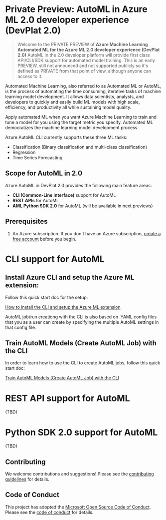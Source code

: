 # Private Preview: AutoML in Azure ML 2.0 developer experience (DevPlat 2.0)

> Welcome to the PRIVATE PREVIEW of **Azure Machine Learning Automated ML for the Azure ML 2.0 developer experience (DevPlat 2.0)**
> AutoML in the 2.0 developer platform will provide first class API/CLI/SDK support for automated model training.
> This is an early PREVIEW, still not announced and not supported publicly so it's defined as PRIVATE from that point of view, although anyone can access to it.

Automated Machine Learning, also referred to as Automated ML or AutoML, is the process of automating the time consuming, iterative tasks of machine learning model development. It allows data scientists, analysts, and developers to quickly and easily build ML models with high scale, efficiency, and productivity all while sustaining model quality.

Apply automated ML when you want Azure Machine Learning to train and tune a model for you using the target metric you specify. Automated ML democratizes the machine learning model development process.

Azure AutoML CLI currently supports these three ML tasks:

- Classification (Binary classification and multi-class classification)
- Regression
- Time Series Forecasting 

## Scope for AutoML in 2.0

Azure AutoML in DevPlat 2.0 provides the following main feature areas:

- **CLI (Common-Line Interface)** support for AutoML
- **REST APIs** for AutoML
- **AML Python SDK 2.0** for AutoML (will be available in next previews)

## Prerequisites

1. An Azure subscription. If you don't have an Azure subscription, [create a free account](https://aka.ms/AMLFree) before you begin.


# CLI support for AutoML

## Install Azure CLI and setup the Azure ML extension:

Follow this quick start doc for the setup:

[How to install the CLI and setup the Azure ML extension](/docs/cli/cli-installation.rst)

AutoML job/run creationg with the CLI is also based on .YAML config files that you as a user can create by specifying the multiple AutoML settings in that config file.

## Train AutoML Models (Create AutoML Job) with the CLI

In order to learn how to use the CLI to create AutoML jobs, follow this quick start doc:

[Train AutoML Models (Create AutoML Job) with the CLI](/docs/cli/cli-automl-jobs.rst)



# REST API support for AutoML

(TBD)

# Python SDK 2.0 support for AutoML

(TBD)


## Contributing

We welcome contributions and suggestions! Please see the [contributing guidelines](CONTRIBUTING.md) for details.

## Code of Conduct

This project has adopted the [Microsoft Open Source Code of Conduct](https://opensource.microsoft.com/codeofconduct/). Please see the [code of conduct](CODE_OF_CONDUCT.md) for details.
